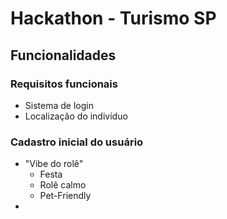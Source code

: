 # Hackathon - Turismo SP

## Funcionalidades

### Requisitos funcionais
- Sistema de login
- Localização do indivíduo

### Cadastro inicial do usuário
- "Vibe do rolê"
    * Festa
    * Rolê calmo
    * Pet-Friendly
- 